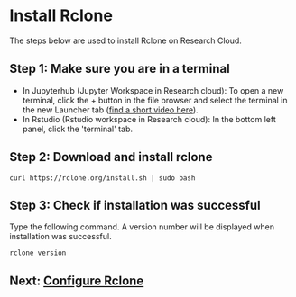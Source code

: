 # Install Rclone

The steps below are used to install Rclone on Research Cloud.

## Step 1: Make sure you are in a terminal
- In Jupyterhub (Jupyter Workspace in Research cloud): 
  To open a new terminal, click the + button in the file browser and select the terminal in the new Launcher tab
  ([find a short video here](https://jupyterlab.readthedocs.io/en/stable/user/terminal.html)).
- In Rstudio (Rstudio workspace in Research cloud):
  In the bottom left panel, click the 'terminal' tab.

## Step 2: Download and install rclone

`curl https://rclone.org/install.sh | sudo bash`

## Step 3: Check if installation was successful

Type the following command. A version number will be displayed when installation was successful.

```
rclone version
```


## Next: [Configure Rclone](config-rclone.md)
